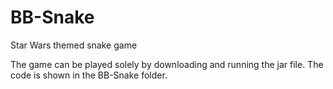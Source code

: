 # BB-Snake
Star Wars themed snake game

The game can be played solely by downloading and running the jar file. The code is shown in the BB-Snake folder.
